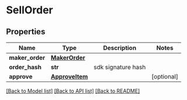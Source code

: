 # SellOrder

## Properties
Name | Type | Description | Notes
------------ | ------------- | ------------- | -------------
**maker_order** | [**MakerOrder**](MakerOrder.md) |  | 
**order_hash** | **str** | sdk signature hash | 
**approve** | [**ApproveItem**](ApproveItem.md) |  | [optional] 

[[Back to Model list]](../README.md#documentation-for-models) [[Back to API list]](../README.md#documentation-for-api-endpoints) [[Back to README]](../README.md)

